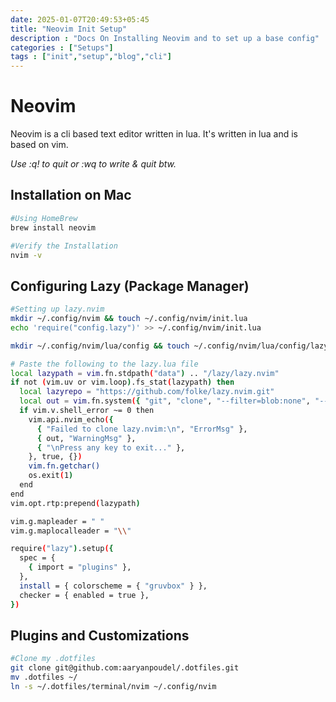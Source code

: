 ```yaml
---
date: 2025-01-07T20:49:53+05:45
title: "Neovim Init Setup"
description : "Docs On Installing Neovim and to set up a base config"
categories : ["Setups"]
tags : ["init","setup","blog","cli"]
---
```


# Neovim
Neovim is a cli based text editor written in lua. It's written in lua and is based on vim.

_Use :q! to quit or :wq to write & quit btw._

## Installation on Mac
```bash
#Using HomeBrew
brew install neovim 

#Verify the Installation
nvim -v
```
## Configuring Lazy (Package Manager)
```bash
#Setting up lazy.nvim
mkdir ~/.config/nvim && touch ~/.config/nvim/init.lua
echo 'require("config.lazy")' >> ~/.config/nvim/init.lua

mkdir ~/.config/nvim/lua/config && touch ~/.config/nvim/lua/config/lazy.lua

# Paste the following to the lazy.lua file
local lazypath = vim.fn.stdpath("data") .. "/lazy/lazy.nvim"
if not (vim.uv or vim.loop).fs_stat(lazypath) then
  local lazyrepo = "https://github.com/folke/lazy.nvim.git"
  local out = vim.fn.system({ "git", "clone", "--filter=blob:none", "--branch=stable", lazyrepo, lazypath })
  if vim.v.shell_error ~= 0 then
    vim.api.nvim_echo({
      { "Failed to clone lazy.nvim:\n", "ErrorMsg" },
      { out, "WarningMsg" },
      { "\nPress any key to exit..." },
    }, true, {})
    vim.fn.getchar()
    os.exit(1)
  end
end
vim.opt.rtp:prepend(lazypath)

vim.g.mapleader = " "
vim.g.maplocalleader = "\\"

require("lazy").setup({
  spec = {
    { import = "plugins" },
  },
  install = { colorscheme = { "gruvbox" } },
  checker = { enabled = true },
})
```

## Plugins and Customizations

```sh 
#Clone my .dotfiles
git clone git@github.com:aaryanpoudel/.dotfiles.git
mv .dotfiles ~/
ln -s ~/.dotfiles/terminal/nvim ~/.config/nvim
```
